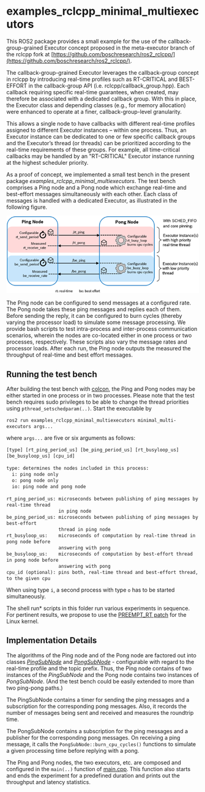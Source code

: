 # examples_rclcpp_minimal_multiexecutors

This ROS2 package provides a small example for the use of the callback-group-grained Executor concept proposed in the meta-executor branch of the rclcpp fork at [https://github.com/boschresearch/ros2_rclcpp/](https://github.com/boschresearch/ros2_rclcpp/).

The callback-group-grained Executor leverages the callback-group concept in rclcpp by introducing real-time profiles such as RT-CRITICAL and BEST-EFFORT in the callback-group API (i.e. rclcpp/callback_group.hpp). Each callback requiring specific real-time guarantees, when created, may therefore be associated with a dedicated callback group. With this in place, the Executor class and depending classes (e.g., for memory allocation) were enhanced to operate at a finer, callback-group-level granularity.

This allows a single node to have callbacks with different real-time profiles assigned to different Executor instances – within one process. Thus, an Executor instance can be dedicated to one or few specific callback groups and the Executor’s thread (or threads) can be prioritized according to the real-time requirements of these groups. For example, all time-critical callbacks may be handled by an "RT-CRITICAL" Executor instance running at the highest scheduler priority.

As a proof of concept, we implemented a small test bench in the present package *examples_rclcpp_minimal_multiexecutors*. The test bench comprises a Ping node and a Pong node which exchange real-time and best-effort messages simultaneously with each other. Each class of messages is handled with a dedicated Executor, as illustrated in the following figure.

![](doc/ping_pong_diagram.png)

The Ping node can be configured to send messages at a configured rate. The Pong node takes these ping messages and replies each of them. Before sending the reply, it can be configured to burn cycles (thereby varying the processor load) to simulate some message processing. We provide bash scripts to test intra-process and inter-process communication scenarios, wherein the nodes are co-located either in one process or two processes, respectively. These scripts also vary the message rates and processor loads. After each run, the Ping node outputs the measured the throughput of real-time and best effort messages.


## Running the test bench

After building the test bench with [colcon](https://github.com/ros2/ros2/wiki/Colcon-Tutorial), the Ping and Pong nodes may be either started in one process or in two processes. Please note that the test bench requires sudo privileges to be able to change the thread priorities using `pthread_setschedparam(..)`. Start the executable by

```
ros2 run examples_rclcpp_minimal_multiexecutors minimal_multi-executors args...
```

where `args...` are five or six arguments as follows:

```
[type] [rt_ping_period_us] [be_ping_period_us] [rt_busyloop_us] [be_busyloop_us] [cpu_id]

type: determines the nodes included in this process:
  i: ping node only
  o: pong node only
  io: ping node and pong node

rt_ping_period_us: microseconds between publishing of ping messages by real-time thread
                   in ping node
be_ping_period_us: microseconds between publishing of ping messages by best-effort
                   thread in ping node
rt_busyloop_us:    microseconds of computation by real-time thread in pong node before
                   answering with pong
be_busyloop_us:    microseconds of computation by best-effort thread in pong node before
                   answering with pong
cpu_id (optional): pins both, real-time thread and best-effort thread, to the given cpu
```

When using type `i`, a second process with type `o` has to be started simultaneously.

The shell run\* scripts in this folder run various experiments in sequence. For pertinent results, we propose to use the [PREEMPT_RT patch](https://wiki.linuxfoundation.org/realtime/start) for the Linux kernel.


## Implementation Details

The algorithms of the Ping node and of the Pong node are factored out into classes [_PingSubNode_](include/PingSubNode.hpp) and [_PongSubNode_](include/PongSubNode.hpp) - configurable with regard to the real-time profile and the topic prefix. Thus, the Ping node contains of two instances of the _PingSubNode_ and the Pong node contains two instances of _PongSubNode_. (And the test bench could be easily extended to more than two ping-pong paths.)

The PingSubNode contains a timer for sending the ping messages and a subscription for the corresponding pong messages. Also, it records the number of messages being sent and received and measures the roundtrip time.

The PongSubNode contains a subscription for the ping messages and a publisher for the corresponding pong messages. On receiving a ping message, it calls the `PongSubNode::burn_cpu_cycles()` functions to simulate a given processing time before replying with a pong.

The Ping and Pong nodes, the two executors, etc. are composed and configured in the `main(..)` function of [main.cpp](main.cpp). This function also starts and ends the experiment for a predefined duration and prints out the throughput and latency statistics.
